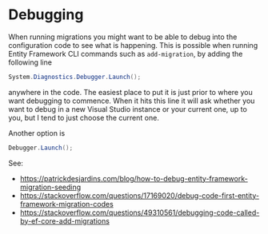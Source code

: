 # Debugging

When running migrations you might want to be able to debug into the configuration code to see what is happening.
This is possible when running Entity Framework CLI commands such as `add-migration`, by adding the following line

```C#
System.Diagnostics.Debugger.Launch();
```

anywhere in the code. The easiest place to put it is just prior to where you want debugging to commence.
When it hits this line it will ask whether you want to debug in a new Visual Studio instance or your current one,
up to you, but I tend to just choose the current one.

Another option is

```C#
Debugger.Launch();
```

See:
- https://patrickdesjardins.com/blog/how-to-debug-entity-framework-migration-seeding
- https://stackoverflow.com/questions/17169020/debug-code-first-entity-framework-migration-codes
- https://stackoverflow.com/questions/49310561/debugging-code-called-by-ef-core-add-migrations
